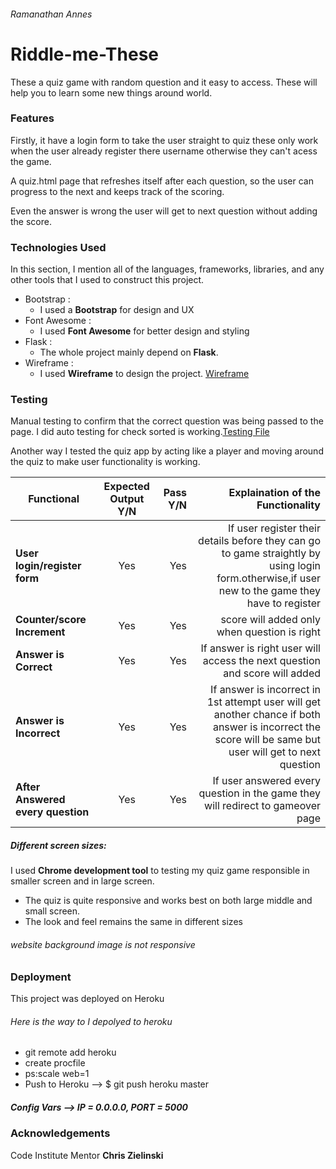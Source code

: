 ###### Ramanathan Annes
# Riddle-me-These 
These a quiz game with random question and it easy to access. These will help you to learn some new things around world.

### Features 
  Firstly, it have a login form to take the user straight to quiz these  only work when the user already  register 
  there username otherwise they can't acess the game.
  
  A quiz.html page that refreshes itself after each question, so the user can progress to the next and keeps track of the scoring.
  
  Even the answer is wrong the user will get to next question without adding the score.
  
### Technologies Used
  In this section, I  mention all of the languages, frameworks, libraries, and any other tools that I used to construct this project.
  - Bootstrap : 
       * I used a **Bootstrap** for design and UX
  - Font Awesome :
      * I used **Font Awesome** for better design and styling
  - Flask : 
     * The whole project mainly depend on **Flask**.
  - Wireframe : 
     * I used **Wireframe** to design the project. [Wireframe](https://www.lucidchart.com/invitations/accept/2e536758-5bda-4471-9015-599ee0e4f49b)

### Testing
   Manual testing to confirm that the correct question was being passed to the page.
   I did auto testing for check sorted is working.[Testing File](https://github.com/Ramanathan03/riddle/blob/master/test_app.py)
 
   
Another way I tested the quiz app by acting like a player and moving around the quiz to make user functionality is working.

| Functional      | Expected Output Y/N          | Pass Y/N| Explaination of the Functionality 
| ------------- |:-------------:| -----:|---:|
| **User login/register form**  |Yes|Yes|If user register their details before they can go to game straightly by using login form.otherwise,if user new to the game they have to register|
|**Counter/score Increment**|Yes|Yes|score will added only when question is right  |
|**Answer is Correct**|Yes|Yes|If answer is right user will access the next question and score will added|
|**Answer is Incorrect**|Yes|Yes|If answer is incorrect in 1st attempt user will get another chance if both answer is incorrect the score will be same but user will get to next question|
|**After Answered every question**|Yes|Yes|If user answered every question in the game they will redirect to gameover page |

##### Different screen sizes:
   I used  **Chrome development tool** to testing my quiz game responsible  in smaller screen and in large screen.
   
   - The quiz is quite responsive and works best on both large middle and small screen.
   - The look and feel remains the same in different sizes

###### website background image is not responsive  

### Deployment
This project was deployed on Heroku 
###### Here is the way to I depolyed to heroku 
 - git remote add heroku 
 - create procfile 
 - ps:scale web=1
 - Push to Heroku --> $ git push heroku master
 

##### Config Vars --> IP = 0.0.0.0, PORT = 5000

### Acknowledgements
Code Institute Mentor **Chris Zielinski** 
